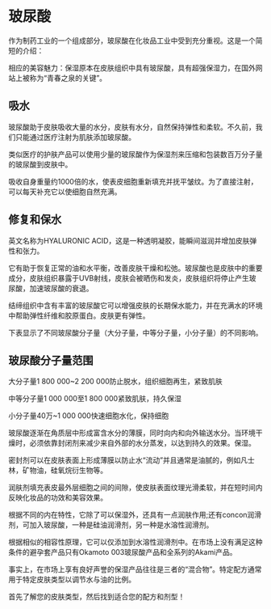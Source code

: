 # 玻尿酸

作为制药工业的一个组成部分，玻尿酸在化妆品工业中受到充分重视。这是一个简短的介绍：

相应的美容魅力：保湿原本在皮肤组织中具有玻尿酸，具有超强保湿力，在国外网站上被称为“青春之泉的关键”。

## 吸水

玻尿酸助于皮肤吸收大量的水分，皮肤有水分，自然保持弹性和柔软。不久前，我们只能通过医疗注射为肌肤添加玻尿酸。

类似医疗的护肤产品可以使用少量的玻尿酸作为保湿剂来压缩和包装数百万分子量的玻尿酸到皮肤中。

吸收自身重量约1000倍的水，使表皮细胞重新填充并抚平皱纹。为了直接注射，可以每天补充它以使细胞自然充满。

## 修复和保水

英文名称为HYALURONIC ACID，这是一种透明凝胶，能瞬间滋润并增加皮肤弹性和张力。

它有助于恢复正常的油和水平衡，改善皮肤干燥和松弛。玻尿酸也是皮肤中的重要成分，皮肤组织暴露于UVB射线，皮肤会被晒伤和发炎，皮肤组织将停止产生玻尿酸，加速玻尿酸的衰退。

结缔组织中含有丰富的玻尿酸它可以增强皮肤的长期保水能力，并在充满水的环境中帮助弹性纤维和胶原蛋白。皮肤更有弹性。

下表显示了不同玻尿酸分子量（大分子量，中等分子量，小分子量）的不同影响。

## 玻尿酸分子量范围

大分子量1 800 000~2 200 000防止脱水，组织细胞再生，紧致肌肤

中等分子量1 000 000至1 800 000紧致肌肤，持久保湿

小分子量40万~1 000 000快速细胞水化，保持细胞

玻尿酸逐渐在角质层中形成富含水分的薄膜，同时向内和向外输送水分。当环境干燥时，必须依靠封闭剂来减少来自外部的水分蒸发，以达到持久的效果。保湿。

密封剂可以在皮肤表面上形成薄膜以防止水“流动”并且通常是油腻的，例如凡士林，矿物油，硅氧烷衍生物等。

润肤剂填充表皮最外层细胞之间的间隙，使皮肤表面纹理光滑柔软，并在短时间内反映化妆品的功效和美容效果。

根据不同的内在特性，它除了可以保湿外，还具有一点润肤作用;还有concon润滑剂，可加入玻尿酸，一种是硅油润滑剂，另一种是水溶性润滑剂。

根据相似的相容性原理，它可以仅添加到水溶性润滑剂中。在市场上没有满足这种条件的避孕套产品只有Okamoto 003玻尿酸产品和全系列的Akami产品。

事实上，在市场上享有良好声誉的保湿产品往往是三者的“混合物”。特定配方通常用于特定皮肤类型以调节水与油的比例。

首先了解您的皮肤类型，然后找到适合您的配方和剂型！
